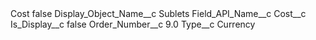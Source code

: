 <?xml version="1.0" encoding="UTF-8"?>
<CustomMetadata xmlns="http://soap.sforce.com/2006/04/metadata" xmlns:xsi="http://www.w3.org/2001/XMLSchema-instance" xmlns:xsd="http://www.w3.org/2001/XMLSchema">
    <label>Cost</label>
    <protected>false</protected>
    <values>
        <field>Display_Object_Name__c</field>
        <value xsi:type="xsd:string">Sublets</value>
    </values>
    <values>
        <field>Field_API_Name__c</field>
        <value xsi:type="xsd:string">Cost__c</value>
    </values>
    <values>
        <field>Is_Display__c</field>
        <value xsi:type="xsd:boolean">false</value>
    </values>
    <values>
        <field>Order_Number__c</field>
        <value xsi:type="xsd:double">9.0</value>
    </values>
    <values>
        <field>Type__c</field>
        <value xsi:type="xsd:string">Currency</value>
    </values>
</CustomMetadata>
